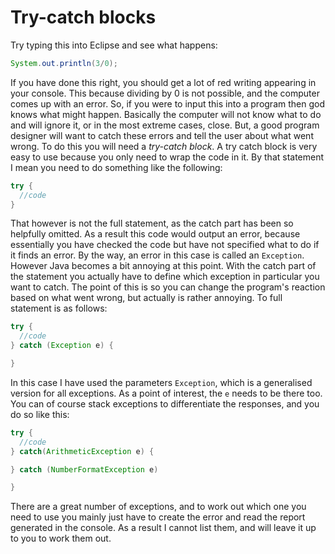Try-catch blocks
===

Try typing this into Eclipse and see what happens:

```java
System.out.println(3/0);
```

If you have done this right, you should get a lot of red writing appearing in your console. This because dividing by 0 is not possible, and the computer comes up with an error. So, if you were to input this into a program then god knows what might happen. Basically the computer will not know what to do and will ignore it, or in the most extreme cases, close. But, a good program designer will want to catch these errors and tell the user about what went wrong. To do this you will need a *try-catch block*. A try catch block is very easy to use because you only need to wrap the code in it. By that statement I mean you need to do something like the following:

```java
try {
  //code
}
```

That however is not the full statement, as the catch part has been so helpfully omitted. As a result this code would output an error, because essentially you have checked the code but have not specified what to do if it finds an error. By the way, an error in this case is called an `Exception`. However Java becomes a bit annoying at this point. With the catch part of the statement you actually have to define which exception in particular you want to catch. The point of this is so you can change the program's reaction based on what went wrong, but actually is rather annoying. To full statement is as follows:

```java
try {
  //code
} catch (Exception e) {

}
```

In this case I have used the parameters `Exception`, which is a generalised version for all exceptions. As a point of interest, the `e` needs to be there too. You can of course stack exceptions to differentiate the responses, and you do so like this:

```java
try {
  //code
} catch(ArithmeticException e) {

} catch (NumberFormatException e) 

}
```

There are a great number of exceptions, and to work out which one you need to use you mainly just have to create the error and read the report generated in the console. As a result I cannot list them, and will leave it up to you to work them out.

